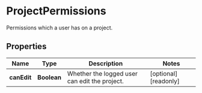 

# ProjectPermissions

Permissions which a user has on a project.

## Properties

Name | Type | Description | Notes
------------ | ------------- | ------------- | -------------
**canEdit** | **Boolean** | Whether the logged user can edit the project. |  [optional] [readonly]



